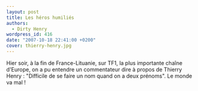 ```yaml
---
layout: post
title: Les héros humiliés
authors:
  - Dirty Henry
wordpress_id: 416
date: "2007-10-18 22:41:00 +0200"
cover: thierry-henry.jpg
---
```


Hier soir, à la fin de France-Lituanie, sur TF1, la plus importante chaîne
d'Europe, on a pu entendre un commentateur dire à propos de Thierry Henry :
"Difficile de se faire un nom quand on a deux prénoms". Le monde va mal !
